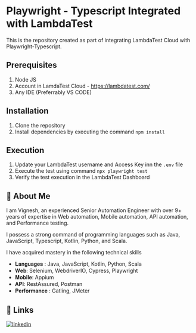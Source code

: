 # Playwright - Typescript Integrated with LambdaTest

This is the repository created as part of integrating LambdaTest Cloud with Playwright-Typescript.

## Prerequisites
1. Node JS
2. Account in LamdaTest Cloud - https://lambdatest.com/
3. Any IDE (Preferrably VS CODE)

## Installation
1. Clone the repository
2. Install dependencies by executing the command `npm install`

## Execution
1. Update your LambdaTest username and Access Key inn the `.env` file
2. Execute the test using command `npx playwright test`
3. Verify the test execution in the LambdaTest Dashboard

## 🚀 About Me
I am Vignesh, an experienced Senior Automation Engineer with over 9+ years of expertise in Web automation, Mobile automation, API automation, and Performance testing. 

I possess a strong command of programming languages such as Java, JavaScript, Typescript, Kotlin, Python, and Scala.

I have acquired mastery in the following technical skills

- 𝐋𝐚𝐧𝐠𝐮𝐚𝐠𝐞𝐬 : Java, JavaScript, Kotlin, Python, Scala
- 𝐖𝐞𝐛: Selenium, WebdriverIO, Cypress, Playwright
- 𝐌𝐨𝐛𝐢𝐥𝐞: Appium
- 𝐀𝐏𝐈: RestAssured, Postman
- 𝐏𝐞𝐫𝐟𝐨𝐫𝐦𝐚𝐧𝐜𝐞 : Gatling, JMeter

## 🔗 Links
[![linkedin](https://img.shields.io/badge/linkedin-0A66C2?style=for-the-badge&logo=linkedin&logoColor=white)](https://www.linkedin.com/in/vignesh-srinivasa-raghavan/)
